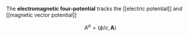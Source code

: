 The **electromagnetic four-potential** tracks the [[electric potential]] and [[magnetic vector potential]]

$$
A^\alpha = (\phi / c, \mathbf{A})
$$